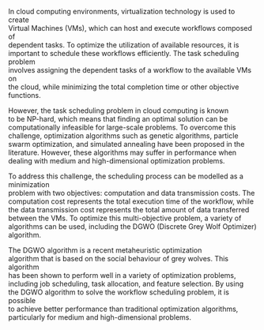 In cloud computing environments, virtualization technology is used to create       
Virtual Machines (VMs), which can host and execute workflows composed of          
dependent tasks. To optimize the utilization of available resources, it is        
important to schedule these workflows efficiently. The task scheduling problem    
involves assigning the dependent tasks of a workflow to the available VMs on      
the cloud, while minimizing the total completion time or other objective          
functions. 

However, the task scheduling problem in cloud computing is known       
to be NP-hard, which means that finding an optimal solution can be                
computationally infeasible for large-scale problems. To overcome this             
challenge, optimization algorithms such as genetic algorithms, particle           
swarm optimization, and simulated annealing have been proposed in the            
literature. However, these algorithms may suffer in performance when              
dealing with medium and high-dimensional optimization problems. 

To address this challenge, the scheduling process can be modelled as a minimization          
problem with two objectives: computation and data transmission costs. The         
computation cost represents the total execution time of the workflow, while       
the data transmission cost represents the total amount of data transferred        
between the VMs. To optimize this multi-objective problem, a variety of           
algorithms can be used, including the DGWO (Discrete Grey Wolf Optimizer)         
algorithm. 

The DGWO algorithm is a recent metaheuristic optimization              
algorithm that is based on the social behaviour of grey wolves. This algorithm    
has been shown to perform well in a variety of optimization problems,             
including job scheduling, task allocation, and feature selection. By using        
the DGWO algorithm to solve the workflow scheduling problem, it is possible       
to achieve better performance than traditional optimization algorithms,           
particularly for medium and high-dimensional problems.                            
